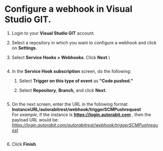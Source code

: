 # Configure a webhook in Visual Studio GIT.

1. Login to your **Visual Studio GIT** account.
2. Select a repository in which you want to configure a webhook and click on **Settings**.
3.  Select **Service Hooks > Webhooks**. Click **Next**.\


    <figure><img src="https://cdn.document360.io/8711f4e7-c040-4616-aac9-d947f87e4619/Images/Documentation/drexHowtoconfigureaWebhookinVisualStudioGITcustom1.png" alt=""><figcaption></figcaption></figure>
4. In the **Service Hook subscription** screen, do the following:
   1. Select **Trigger on this type of event** as **"Code pushed."**
   2.  Select **Repository**, **Branch,** and click **Next**.

       <figure><img src="https://cdn.document360.io/8711f4e7-c040-4616-aac9-d947f87e4619/Images/Documentation/drexHowtoconfigureaWebhookinVisualStudioGITcustom21.png" alt=""><figcaption></figcaption></figure>
5.  On the next screen, enter the URL in the following format: **InstanceURL/autorabitrest/webhook/triggerSCMPushrequest**\
    For _example_, if the instance is **https://login.autorabit.com** , then the payload URL would be:\
    _https://login.autorabit.com/autorabitrest/webhook/triggerSCMPushrequest_

    <figure><img src="https://cdn.document360.io/8711f4e7-c040-4616-aac9-d947f87e4619/Images/Documentation/drexHowtoconfigureaWebhookinVisualStudioGITcustom31.png" alt=""><figcaption></figcaption></figure>
6. Click **Finish**.
